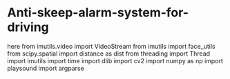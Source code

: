 # Anti-skeep-alarm-system-for-driving





here 
from imutils.video import VideoStream
from imutils import face_utils
from scipy.spatial import distance as dist
from threading import Thread
import imutils
import time
import dlib
import cv2
import numpy as np
import playsound
import argparse

